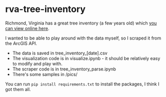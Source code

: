 # rva-tree-inventory

Richmond, Virginia has a great tree inventory (a few years old) which [you can view online here](https://www.arcgis.com/apps/webappviewer/index.html?id=3dda2aa7521941d8a48dc91f5014a5c8).

I wanted to be able to play around with the data myself, so I scraped it from the ArcGIS API. 

 * The data is saved in tree_inventory_[date].csv
 * The visualization code is in visualize.ipynb - it should be relatively easy to modify and play with.
 * The scraper code is in tree_inventory_parse.ipynb
 * There's some samples in /pics/

You can run `pip install requirements.txt` to install the packages, I think I got them all.
